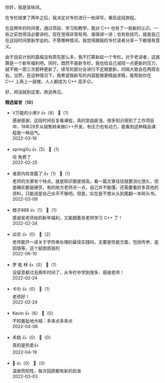 你好，我是吴咏炜。

在专栏结束了两年之后，我决定对专栏进行一些续写，重启这段旅程。

在这两年的时间里，通过项目、学习和教学，我对 C++ 也有了一些新的认识。一些之前觉得没必要讲的，现在觉得非常有用、值得讲一讲；也有些技巧，就是自己在这段时间里新学会的。不管哪种情况，我觉得跟我的专栏读者分享一下都很有意义。

由于目前计划的篇幅没有原先那么多，我不打算新起一个专栏。对于老读者，这就算是一个新年福利吧。同时，既然不是新专栏，我也给自己减轻一点更新的压力，就不做一周三次那种更新了。续写的部分会进行不定期更新，间隔大致会在两周左右。当然，在这种情况下，我希望我新写的内容能够更精益求精，能帮助你在 C++ 上再上一层楼，人人都成为 C++ 高手😉。

好，闲话就到这里。旅途再见。
<div><strong>精选留言（10）</strong></div><ul>
<li><span>V万能的小黑V</span> 👍（8） 💬（1）<div>感谢感谢，这段时间反复看课程，真的受益匪浅，很多知识用到了工作项目中，19年29岁从销售转来做C++开发，有压力也有动力，能看到这种精品课程是一种运气。</div>2022-03-16</li><br/><li><span>springXu</span> 👍（5） 💬（1）<div>哈 免费了</div>2022-02-25</li><br/><li><span>谁家内存泄露了</span> 👍（1） 💬（1）<div>老师的文章有个特点，就是知识密度很高，看一篇文章往往就要消化很久，但是确实都是硬货，有的地方老师点一点，自己并不能懂，还需要看好多其他的资料，只能说是自己水平不够吧。但是，实在是不想从头到尾翻一本砖头书。</div>2022-03-08</li><br/><li><span>橙子888</span> 👍（1） 💬（1）<div>感谢吴老师给的新年福利，又能跟着吴老师学习 C++ 了！</div>2022-02-24</li><br/><li><span>瓜农</span> 👍（0） 💬（2）<div>老师能开一讲关于字符串处理的最佳实践吗，主要是性能方面，包括传参、返回值等，这个挺困惑我的</div>2022-06-10</li><br/><li><span>罗 乾 林</span> 👍（0） 💬（1）<div>没留意都过去两年时间了，从专栏中学到很多，感谢老师！</div>2022-02-24</li><br/><li><span>卡尔</span> 👍（0） 💬（1）<div>老师好！</div>2022-02-24</li><br/><li><span>Kevin</span> 👍（6） 💬（0）<div>不知羞耻地大喊：多来点多来点</div>2022-04-06</li><br/><li><span>禾桃</span> 👍（0） 💬（0）<div>真的是热爱👍</div>2022-04-19</li><br/><li><span>🦈</span> 👍（0） 💬（0）<div>温故而知性，每次回顾都有新的启发</div>2022-03-03</li><br/>
</ul>